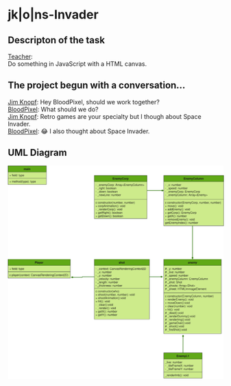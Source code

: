 # jk|o|ns-Invader

## Descripton of the task

[Teacher](https://github.com/staudtwvss):  
Do something in JavaScript with a HTML canvas.

## The project begun with a conversation...

[Jim Knopf](https://github.com/Jim8Knopf): Hey BloodPixel, should we work together?  
[BloodPixel](https://github.com/BloodPixel): What should we do?  
[Jim Knopf](https://github.com/Jim8Knopf): Retro games are your specialty but I though about Space Invader.  
[BloodPixel](https://github.com/BloodPixel): 😂 I also thought about Space Invader.

## UML Diagram

![UML](./uml/uml.svg)
